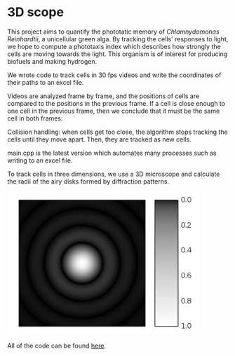 # 3D scope

This project aims to quantify the phototatic memory of *Chlamnydomonas Reinhardtii*, a unicellular green alga.  By tracking the cells' responses to light, we hope to compute a phototaxis index which describes how strongly the cells are moving towards the light.  This organism is of interest for producing biofuels and making hydrogen.

We wrote code to track cells in 30 fps videos and write the coordinates of their paths to an excel file.

Videos are analyzed frame by frame, and the positions of cells are compared to the positions in the previous frame.  If a cell is close enough to one cell in the previous frame, then we conclude that it must be the same cell in both frames.

Collision handling: when cells get too close, the algorithm stops tracking the cells until they move apart.  Then, they are tracked as new cells.

main.cpp is the latest version which automates many processes such as writing to an excel file.

To track cells in three dimensions, we use a 3D microscope and calculate the radii of the airy disks formed by diffraction patterns.

<img src = "airydisk.png">

All of the code can be found [here](https://www.dropbox.com/sh/wuv22wedix1lpdb/AABHYAdSVm6h8VcDM4YXfU16a?dl=0).
